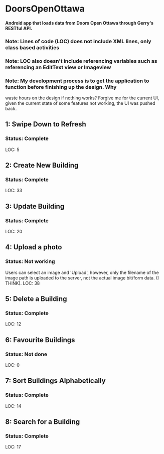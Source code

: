 # DoorsOpenOttawa

#### Android app that loads data from Doors Open Ottawa through Gerry's RESTful API.

### Note: Lines of code (LOC) does not include XML lines, only class based activities
### Note: LOC also doesn't include referencing variables such as referencing an EditText view or Imageview

### Note: My development process is to get the application to function before finishing up the design. Why
waste hours on the design if nothing works? Forgive me for the current UI, given the current state of 
some features not working, the UI was pushed back.

## 1: Swipe Down to Refresh
### Status: Complete
LOC: 5

## 2: Create New Building
### Status: Complete
LOC: 33

## 3: Update Building
### Status: Complete
LOC: 20

## 4: Upload a photo
### Status: Not working
Users can select an image and 'Upload', however, only the filename of the image path
is uploaded to the server, not the actual image bit/form data. (I THINK).
LOC: 38

## 5: Delete a Building
### Status: Complete
LOC: 12

## 6: Favourite Buildings
### Status: Not done
LOC: 0

## 7: Sort Buildings Alphabetically
### Status: Complete
LOC: 14

## 8: Search for a Building
### Status: Complete
LOC: 17
